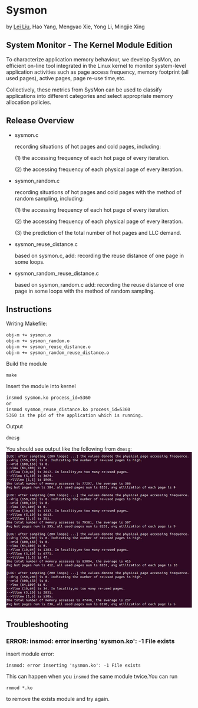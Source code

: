 Sysmon
===========================================
by [Lei Liu](http://www.escience.cn/people/LiuLei2010ict/index.html), Hao Yang, Mengyao Xie, Yong Li, Mingjie Xing


System Monitor - The Kernel Module Edition
-------------------------------------------

To characterize application memory behaviour, we develop SysMon, an efficient on-line tool integrated in the Linux kernel to monitor system-level application activities such as page access frequency, memory footprint (all used pages), active pages, page re-use time,etc.

Collectively, these metrics from SysMon can be used to classify applications into different categories and select appropriate memory allocation policies.

Release Overview
----------------

* sysmon.c

  recording situations of hot pages and cold pages, including:

  (1) the accessing frequency of each hot page of every iteration.

  (2) the accessing frequency of each physical page of every iteration.
* sysmon_random.c

  recording situations of hot pages and cold pages with the method of random sampling, including:

  (1) the accessing frequency of each hot page of every iteration.
  
  (2) the accessing frequency of each physical page of every iteration.
  
  (3) the prediction of the total number of hot pages and LLC demand.
* sysmon_reuse_distance.c

  based on sysmon.c, add: recording the reuse distance of one page in some loops.
* sysmon_random_reuse_distance.c

  based on sysmon_random.c add: recording the reuse distance of one page in some loops with the method of random sampling.

Instructions
------------
Writing Makefile:
```
obj-m += sysmon.o
obj-m += sysmon_random.o
obj-m += sysmon_reuse_distance.o
obj-m += sysmon_random_reuse_distance.o
```

Build the module
```
make
```

Insert the module into kernel
```
insmod sysmon.ko process_id=5360
or
insmod sysmon_reuse_distance.ko process_id=5360
5360 is the pid of the application which is running.
```

Output
```
dmesg
```
You should see output like the following from `dmesg`:
![sysmon_dmesg](https://raw.githubusercontent.com/Sys-Inventor-Research-Group-ICT/sss/master/sysmon_dmesg.jpg)

Troubleshooting
---------------
### ERROR: insmod: error inserting 'sysmon.ko': -1 File exists

insert module error:
```
insmod: error inserting 'sysmon.ko': -1 File exists
```
This can happen when you `insmod` the same module twice.You can run
```
rmmod *.ko
```
to remove the exists module and try again.
